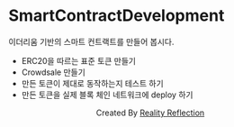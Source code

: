 
# SmartContractDevelopment

이더리움 기반의 스마트 컨트랙트를 만들어 봅시다.

- ERC20을 따르는 표준 토큰 만들기
- Crowdsale 만들기
- 만든 토큰이 제대로 동작하는지 테스트 하기
- 만든 토큰을 실제 블록 체인 네트워크에 deploy 하기

<p align="center"> Created By <a href="https://www.realityreflection.com/">Reality Reflection</a> </p>
